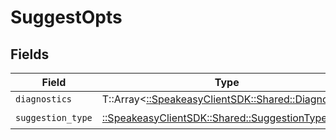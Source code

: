 # SuggestOpts


## Fields

| Field                                                                                   | Type                                                                                    | Required                                                                                | Description                                                                             |
| --------------------------------------------------------------------------------------- | --------------------------------------------------------------------------------------- | --------------------------------------------------------------------------------------- | --------------------------------------------------------------------------------------- |
| `diagnostics`                                                                           | T::Array<[::SpeakeasyClientSDK::Shared::Diagnostic](../../models/shared/diagnostic.md)> | :heavy_minus_sign:                                                                      | N/A                                                                                     |
| `suggestion_type`                                                                       | [::SpeakeasyClientSDK::Shared::SuggestionType](../../models/shared/suggestiontype.md)   | :heavy_check_mark:                                                                      | N/A                                                                                     |